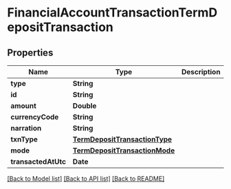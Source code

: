 # FinancialAccountTransactionTermDepositTransaction

## Properties
Name | Type | Description | Notes
------------ | ------------- | ------------- | -------------
**type** | **String** |  | 
**id** | **String** |  | 
**amount** | **Double** |  | 
**currencyCode** | **String** |  | 
**narration** | **String** |  | 
**txnType** | [**TermDepositTransactionType**](TermDepositTransactionType.md) |  | 
**mode** | [**TermDepositTransactionMode**](TermDepositTransactionMode.md) |  | 
**transactedAtUtc** | **Date** |  | 

[[Back to Model list]](../README.md#documentation-for-models) [[Back to API list]](../README.md#documentation-for-api-endpoints) [[Back to README]](../README.md)


